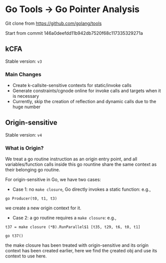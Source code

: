 # Go Tools -> Go Pointer Analysis 

Git clone from https://github.com/golang/tools

Start from commit 146a0deefdd11b942db7520f68c117335329271a

## kCFA
Stable version: ```v3```

### Main Changes
- Create k-callsite-sensitive contexts for static/invoke calls
- Generate constraints/cgnode online for invoke calls and targets when it is necessary
- Currently, skip the creation of reflection and dynamic calls due to the huge number

## Origin-sensitive
Stable version: ```v4```

### What is Origin? 
We treat a go routine instruction as an origin entry point, and all variables/function calls inside this go rountine share the same context as their belonging go routine.

For origin-sensitive in Go, we have two cases:
- Case 1: no ```make closure```, Go directly invokes a static function: e.g., 

```go Producer(t0, t1, t3)```

we create a new origin context for it.

- Case 2: a go routine requires a ```make closure```: e.g., 

```t37 = make closure (*B).RunParallel$1 [t35, t29, t6, t0, t1] ```

```go t37() ``` 

the make closure has been treated with origin-sensitive and its origin context has been created earlier, here we find the çreated obj and use its context to use here.
